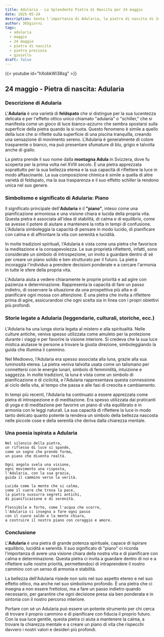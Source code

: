 ```yaml
---
title: Adularia - La Splendente Pietra di Nascita per 24 maggio
date: 2025-05-24
description: Senta l'importanza di Adularia, la pietra di nascita di 24 maggio che simboleggia Piano. Lasci che la sua bellezza e il suo significato illuminino la sua giornata.
author: 365giorni
tags:
  - adularia
  - maggio
  - 24 maggio
  - pietra di nascita
  - pietra preziosa
  - gioiello
draft: false
---
```


{{< youtube id="hXobkWi38sg" >}}

## 24 maggio - Pietra di nascita: Adularia

### Descrizione di Adularia

L'**Adularia** è una varietà di **feldspato** che si distingue per la sua lucentezza delicata e per l'effetto ottico unico chiamato "adularia" o "schiller," che si manifesta come un gioco di luce bianco-azzurro che sembra spostarsi sulla superficie della pietra quando la si ruota. Questo fenomeno è simile a quello della luce che si riflette sulla superficie di una piscina tranquilla, creando una sensazione di movimento sereno. L'Adularia è generalmente di colore trasparente o bianco, ma può presentare sfumature di blu, grigio e talvolta anche di giallo.

La pietra prende il suo nome dalla **montagna Adula** in Svizzera, dove fu scoperta per la prima volta nel XVIII secolo. È una pietra apprezzata soprattutto per la sua bellezza eterea e la sua capacità di riflettere la luce in modo affascinante. La sua composizione chimica è simile a quella di altre varietà di feldspato, ma la sua trasparenza e il suo effetto schiller la rendono unica nel suo genere.

### Simbolismo e significato di Adularia: Piano

Il significato principale dell'**Adularia** è il **"piano"**, inteso come una pianificazione armoniosa e una visione chiara e lucida della propria vita. Questa pietra è associata all'idea di stabilità, di calma e di equilibrio, come se avesse il potere di aiutare a mantenere la rotta in tempi di confusione. L'Adularia simboleggia la capacità di pensare in modo lucido, di pianificare con calma e di affrontare la vita con serenità e lucidità.

In molte tradizioni spirituali, l'Adularia è vista come una pietra che favorisce la meditazione e la consapevolezza. Le sue proprietà riflettenti, infatti, sono considerate un simbolo di introspezione, un invito a guardare dentro di sé per creare un piano solido e ben strutturato per il futuro. La pietra incoraggia l'individuo a prendere decisioni ponderate e a cercare l'armonia in tutte le sfere della propria vita.

L'Adularia aiuta a vedere chiaramente le proprie priorità e ad agire con pazienza e determinazione. Rappresenta la capacità di fare un passo indietro, di osservare la situazione da una prospettiva più alta e di pianificare ogni mossa con attenzione. È una pietra che invita a riflettere prima di agire, assicurandosi che ogni scelta sia in linea con i propri obiettivi più profondi.

### Storie legate a Adularia (leggendarie, culturali, storiche, ecc.)

L'Adularia ha una lunga storia legata al mistero e alla spiritualità. Nelle culture antiche, veniva spesso utilizzata come amuleto per la protezione durante i viaggi e per favorire la visione interiore. Si credeva che la sua luce mistica aiutasse le persone a trovare la giusta direzione, simboleggiando la guida che illumina il cammino.

Nel Medioevo, l'Adularia era spesso associata alla luna, grazie alla sua luminosità eterea. La pietra veniva talvolta usata come un talismano per connettersi con le energie lunari, simbolo di femminilità, intuizione e saggezza. In molte tradizioni, la luna è vista come un simbolo di pianificazione e di ciclicità, e l'Adularia rappresentava questa connessione al ciclo della vita, al tempo che passa e alle fasi di crescita e cambiamento.

In tempi più recenti, l'Adularia ha continuato a essere apprezzata come pietra di introspezione e di meditazione. Era spesso utilizzata dai praticanti di yoga e di meditazione per favorire un piano di vita equilibrato e in armonia con le leggi naturali. La sua capacità di riflettere la luce in modo tanto delicato quanto potente la rendeva un simbolo della bellezza nascosta nelle piccole cose e della serenità che deriva dalla chiarezza mentale.

### Una poesia ispirata a Adularia

```
Nel silenzio della pietra,
un riflesso di luce si spande,
come un sogno che prende forma,
un piano che diventa realtà.

Ogni angolo svela una visione,
ogni movimento una risposta,
l'Adularia, con la sua grazia,
guida il cammino verso la verità.

Lucida come la mente che si calma,
come il cuore che trova la pace,
la pietra sussurra segreti antichi,
di pianificazione e di serenità.

Flessibile e forte, come l'acqua che scorre,
l'Adularia ci insegna a fare ogni passo
con il cuore saldo e la mente chiara,
a costruire il nostro piano con coraggio e amore.
```

### Conclusione

L'**Adularia** è una pietra di grande potenza spirituale, capace di ispirare equilibrio, lucidità e serenità. Il suo significato di "piano" ci ricorda l'importanza di avere una visione chiara della nostra vita e di pianificare con calma e determinazione. Questa pietra ci invita a guardare dentro di noi e a riflettere sulle nostre priorità, permettendoci di intraprendere il nostro cammino con un senso di armonia e stabilità.

La bellezza dell'Adularia risiede non solo nel suo aspetto etereo e nel suo effetto ottico, ma anche nel suo simbolismo profondo. È una pietra che ci insegna a non essere frettolosi, ma a fare un passo indietro quando necessario, per garantire che ogni decisione presa sia ben ponderata e in sintonia con il nostro percorso interiore.

Portare con sé un Adularia può essere un potente strumento per chi cerca di trovare il proprio cammino e di pianificare con fiducia il proprio futuro. Con la sua luce gentile, questa pietra ci aiuta a mantenere la calma, a trovare la chiarezza mentale e a creare un piano di vita che rispecchi davvero i nostri valori e desideri più profondi.